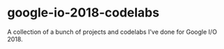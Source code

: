 # google-io-2018-codelabs
A collection of a bunch of projects and codelabs I've done for Google I/O 2018.
